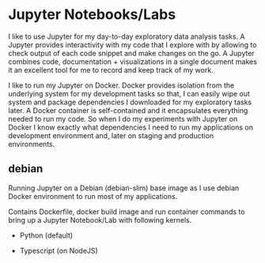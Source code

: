 # Jupyter Notebooks/Labs

I like to use Jupyter for my day-to-day exploratory data analysis tasks.
A Jupyter provides interactivity with my code that I explore with by allowing to check output of each code snippet and make changes on the go.
A Jupyter combines code, documentation + visualizations in a single document makes it an excellent tool for me to record and keep track of my work.

I like to run my Jupyter on Docker.
Docker provides isolation from the underlying system for my development tasks so that, I can easily wipe out system and package dependencies I downloaded for my exploratory tasks later.
A Docker container is self-contained and it encapsulates everything needed to run my code. So when I do my experiments with Jupyter on Docker I know exactly what dependencies I need to run my applications on development environment and, later on staging and production environments.

## debian

Running Jupyter on a Debian (debian-slim) base image as I use debian Docker environment to run most of my applications.

Contains Dockerfile, docker build image and run container commands to bring up a Jupyter Notebook/Lab with following kernels.

* Python (default)

* Typescript (on NodeJS)
